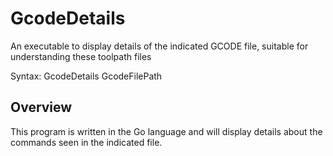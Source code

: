 # GcodeDetails
An executable to display details of the indicated GCODE file, suitable for understanding these toolpath files

Syntax: GcodeDetails GcodeFilePath

## Overview
This program is written in the Go language and will display details about the commands seen in the indicated file.
